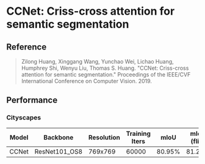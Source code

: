 # CCNet: Criss-cross attention for semantic segmentation

## Reference

> Zilong Huang, Xinggang Wang, Yunchao Wei, Lichao Huang, Humphrey Shi, Wenyu Liu, Thomas S. Huang. "CCNet: Criss-cross attention for semantic segmentation." Proceedings of the IEEE/CVF International Conference on Computer Vision. 2019.

## Performance

### Cityscapes

| Model | Backbone | Resolution | Training Iters | mIoU | mIoU (flip) | mIoU (ms+flip) | Links |
|-|-|-|-|-|-|-|-|
|CCNet|ResNet101_OS8|769x769|60000|80.95%|81.23%|81.32%|[model](https://bj.bcebos.com/paddleseg/dygraph/cityscapes/ccnet_resnet101_os8_cityscapes_769x769_60k/model.pdparams)\|[log](https://bj.bcebos.com/paddleseg/dygraph/cityscapes/ccnet_resnet101_os8_cityscapes_769x769_60k/train.log)\|[vdl](https://paddlepaddle.org.cn/paddle/visualdl/service/app?id=6828616e27a1e15f1442beb3b4834048)|
